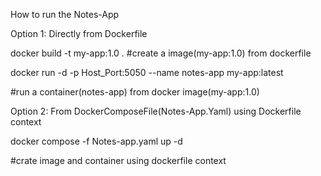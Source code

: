How to run the Notes-App

Option 1: Directly from Dockerfile


docker build -t my-app:1.0 .  #create a image(my-app:1.0) from dockerfile

docker run -d -p Host_Port:5050 --name notes-app my-app:latest  

#run a container(notes-app) from docker image(my-app:1.0)

Option 2: From DockerComposeFile(Notes-App.Yaml) using Dockerfile context


docker compose -f Notes-app.yaml  up -d  

#crate image and container using dockerfile context


